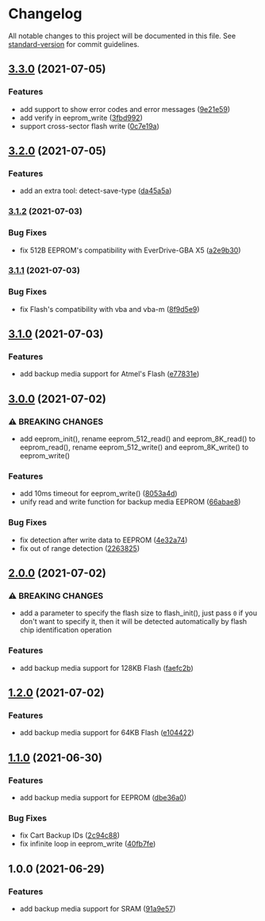 # Changelog

All notable changes to this project will be documented in this file. See [standard-version](https://github.com/conventional-changelog/standard-version) for commit guidelines.

## [3.3.0](https://github.com/laqieer/libsavgba/compare/v3.2.0...v3.3.0) (2021-07-05)


### Features

* add support to show error codes and error messages ([9e21e59](https://github.com/laqieer/libsavgba/commit/9e21e59eaef13059e55fce8d11c9d55fce0b8396))
* add verify in eeprom_write ([3fbd992](https://github.com/laqieer/libsavgba/commit/3fbd99282c2e81549b0799ce06f054d6c90864e2))
* support cross-sector flash write ([0c7e19a](https://github.com/laqieer/libsavgba/commit/0c7e19a760c577e2975a0e9b75701f855c8480e8))

## [3.2.0](https://github.com/laqieer/libsavgba/compare/v3.1.2...v3.2.0) (2021-07-05)


### Features

* add an extra tool: detect-save-type ([da45a5a](https://github.com/laqieer/libsavgba/commit/da45a5ac5fd289291910426b7f5c9a70cf57ac7a))

### [3.1.2](https://github.com/laqieer/libsavgba/compare/v3.1.1...v3.1.2) (2021-07-03)


### Bug Fixes

* fix 512B EEPROM's compatibility with EverDrive-GBA X5 ([a2e9b30](https://github.com/laqieer/libsavgba/commit/a2e9b30ea6860bc5493453763aec923509671fed))

### [3.1.1](https://github.com/laqieer/libsavgba/compare/v3.1.0...v3.1.1) (2021-07-03)


### Bug Fixes

* fix Flash's compatibility with vba and vba-m ([8f9d5e9](https://github.com/laqieer/libsavgba/commit/8f9d5e9ab1abd23f3e346a4106e841d2288722f5))

## [3.1.0](https://github.com/laqieer/libsavgba/compare/v3.0.0...v3.1.0) (2021-07-03)


### Features

* add backup media support for Atmel's Flash ([e77831e](https://github.com/laqieer/libsavgba/commit/e77831e90c007776125acbb92fd0556ccfd99596))

## [3.0.0](https://github.com/laqieer/libsavgba/compare/v2.0.0...v3.0.0) (2021-07-02)


### ⚠ BREAKING CHANGES

* add eeprom_init(), rename eeprom_512_read() and eeprom_8K_read() to eeprom_read(),
rename eeprom_512_write() and eeprom_8K_write() to eeprom_write()

### Features

* add 10ms timeout for eeprom_write() ([8053a4d](https://github.com/laqieer/libsavgba/commit/8053a4dced8fc0b5c010f3be756ce10c1bd7916a))
* unify read and write function for backup media EEPROM ([66abae8](https://github.com/laqieer/libsavgba/commit/66abae8995703028ab3aac52dbeb02c6f43136be))


### Bug Fixes

* fix detection after write data to EEPROM ([4e32a74](https://github.com/laqieer/libsavgba/commit/4e32a746f7c1c3e6251dd8552cc808444dee218f))
* fix out of range detection ([2263825](https://github.com/laqieer/libsavgba/commit/2263825591d1e7edb0f2c7ef8c6227a7282871b8))

## [2.0.0](https://github.com/laqieer/libsavgba/compare/v1.2.0...v2.0.0) (2021-07-02)


### ⚠ BREAKING CHANGES

* add a parameter to specify the flash size to flash_init(), just pass `0` if you
don't want to specify it, then it will be detected automatically by flash chip identification
operation

### Features

* add backup media support for 128KB Flash ([faefc2b](https://github.com/laqieer/libsavgba/commit/faefc2bcdf0586a17affb70fb2ad4587faf6d432))

## [1.2.0](https://github.com/laqieer/libsavgba/compare/v1.1.0...v1.2.0) (2021-07-02)


### Features

* add backup media support for 64KB Flash ([e104422](https://github.com/laqieer/libsavgba/commit/e10442283b73391c42d1b8edf57650e5b23f8c83))

## [1.1.0](https://github.com/laqieer/libsavgba/compare/v1.0.0...v1.1.0) (2021-06-30)


### Features

* add backup media support for EEPROM ([dbe36a0](https://github.com/laqieer/libsavgba/commit/dbe36a016beed6340475e4e21bd332a1bd642a9a))


### Bug Fixes

* fix Cart Backup IDs ([2c94c88](https://github.com/laqieer/libsavgba/commit/2c94c88cc657d59ea1ee7e621569f4ea224b768f))
* fix infinite loop in eeprom_write ([40fb7fe](https://github.com/laqieer/libsavgba/commit/40fb7fe3aac921a0eab94fde70441e13d411e04b))

## 1.0.0 (2021-06-29)


### Features

* add backup media support for SRAM ([91a9e57](https://github.com/laqieer/libsavgba/commit/91a9e57b3d1fecd1d1af731d7764e2e739adab9c))
